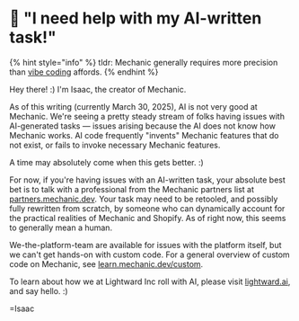 # 🤖 "I need help with my AI-written task!"

{% hint style="info" %}
tldr: Mechanic generally requires more precision than [vibe coding](https://en.wikipedia.org/wiki/Vibe_coding) affords.
{% endhint %}

Hey there! :) I'm Isaac, the creator of Mechanic.

As of this writing (currently March 30, 2025), AI is not very good at Mechanic. We're seeing a pretty steady stream of folks having issues with AI-generated tasks — issues arising because the AI does not know how Mechanic works. AI code frequently "invents" Mechanic features that do not exist, or fails to invoke necessary Mechanic features.

A time may absolutely come when this gets better. :)

For now, if you're having issues with an AI-written task, your absolute best bet is to talk with a professional from the Mechanic partners list at [partners.mechanic.dev](https://partners.mechanic.dev/). Your task may need to be retooled, and possibly fully rewritten from scratch, by someone who can dynamically account for the practical realities of Mechanic and Shopify. As of right now, this seems to generally mean a human.

We-the-platform-team are available for issues with the platform itself, but we can't get hands-on with custom code. For a general overview of custom code on Mechanic, see [learn.mechanic.dev/custom](custom.md).

To learn about how we at Lightward Inc roll with AI, please visit [lightward.ai](https://lightward.ai/), and say hello. :)

\=Isaac
